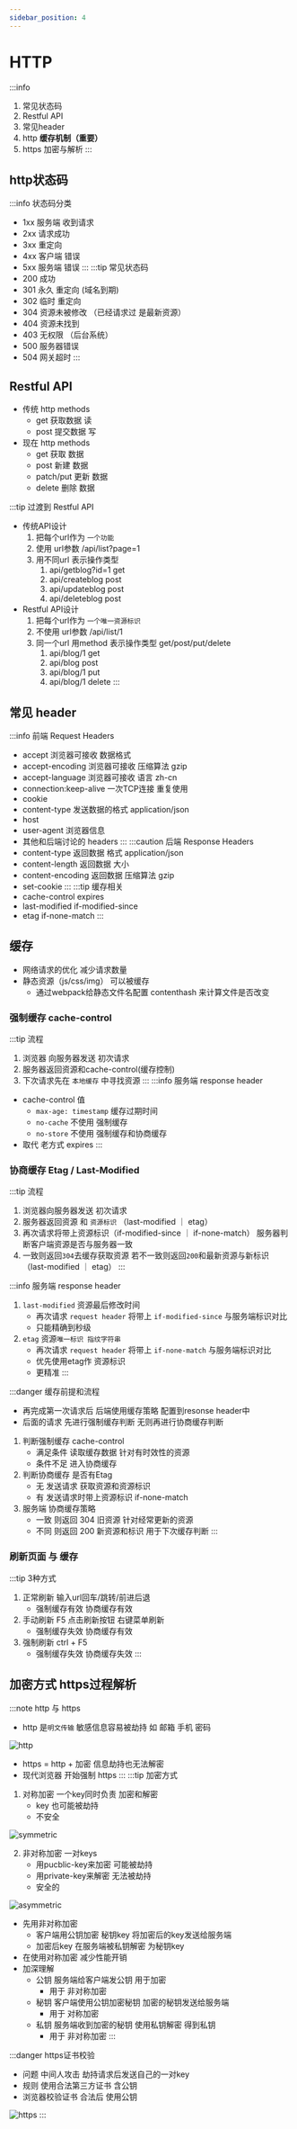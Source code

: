 ```yaml
---
sidebar_position: 4
---
```


# HTTP

:::info
1. 常见状态码
2. Restful API
3. 常见header
4. http **缓存机制（重要）**
5. https 加密与解析
:::

## http状态码
:::info 状态码分类
- 1xx 服务端 收到请求
- 2xx 请求成功
- 3xx 重定向
- 4xx 客户端 错误
- 5xx 服务端 错误
:::
:::tip 常见状态码
- 200 成功
- 301 永久 重定向 (域名到期)
- 302 临时 重定向 
- 304 资源未被修改 （已经请求过 是最新资源）
- 404 资源未找到
- 403 无权限 （后台系统）
- 500 服务器错误
- 504 网关超时
:::

## Restful API
- 传统 http methods
  - get 获取数据 读
  - post 提交数据 写
- 现在 http methods
  - get 获取 数据
  - post 新建 数据
  - patch/put 更新 数据
  - delete 删除 数据

:::tip 过渡到 Restful API
- 传统API设计 
  1. 把每个url作为 `一个功能` 
  2. 使用 url参数 /api/list?page=1
  3. 用不同url 表示操作类型 
     1. api/getblog?id=1 get
     2. api/createblog post
     3. api/updateblog post
     4. api/deleteblog post
- Restful API设计 
  1. 把每个url作为 `一个唯一资源标识` 
  2. 不使用 url参数 /api/list/1
  3. 同一个url 用method 表示操作类型 get/post/put/delete
     1. api/blog/1 get
     2. api/blog post
     3. api/blog/1 put
     4. api/blog/1 delete
:::

## 常见 header
:::info 前端 Request Headers
- accept 浏览器可接收 数据格式
- accept-encoding 浏览器可接收 压缩算法 gzip
- accept-language 浏览器可接收 语言 zh-cn
- connection:keep-alive 一次TCP连接 重复使用
- cookie
- content-type 发送数据的格式 application/json
- host
- user-agent 浏览器信息
- 其他和后端讨论的 headers
:::
:::caution 后端 Response Headers
- content-type 返回数据 格式 application/json
- content-length 返回数据 大小
- content-encoding 返回数据 压缩算法 gzip
- set-cookie
:::
:::tip 缓存相关
- cache-control expires
- last-modified if-modified-since
- etag if-none-match
:::

## 缓存
- 网络请求的优化 减少请求数量
- 静态资源（js/css/img） 可以被缓存
  - 通过webpack给静态文件名配置 contenthash 来计算文件是否改变

### 强制缓存 cache-control 
:::tip 流程
1. 浏览器 向服务器发送 初次请求
2. 服务器返回资源和cache-control(缓存控制)
3. 下次请求先在 `本地缓存` 中寻找资源
:::
:::info 服务端 response header
- cache-control 值
  - `max-age: timestamp` 缓存过期时间 
  - `no-cache` 不使用 强制缓存
  - `no-store` 不使用 强制缓存和协商缓存
- 取代 老方式 expires
:::

### 协商缓存 Etag / Last-Modified 
:::tip 流程
1. 浏览器向服务器发送 初次请求
2. 服务器返回资源 和 `资源标识` （last-modified ｜ etag）
3. 再次请求将带上资源标识（if-modified-since ｜ if-none-match） 服务器判断客户端资源是否与服务器一致
4. 一致则返回`304`去缓存获取资源 若不一致则返回`200`和最新资源与新标识（last-modified ｜ etag）
:::

:::info 服务端 response header
1. `last-modified` 资源最后修改时间 
   - 再次请求 `request header` 将带上 `if-modified-since` 与服务端标识对比
   - 只能精确到秒级
2. `etag` 资源`唯一标识 指纹字符串` 
   - 再次请求 `request header` 将带上 `if-none-match` 与服务端标识对比
   - 优先使用etag作 资源标识
   - 更精准
:::

:::danger 缓存前提和流程
- 再完成第一次请求后 后端使用缓存策略 配置到resonse header中
- 后面的请求 先进行强制缓存判断 无则再进行协商缓存判断
1. 判断强制缓存 cache-control
   - 满足条件 读取缓存数据 针对有时效性的资源
   - 条件不足 进入协商缓存
2. 判断协商缓存 是否有Etag
   - 无 发送请求 获取资源和资源标识
   - 有 发送请求时带上资源标识 if-none-match
3. 服务端 协商缓存策略
   - 一致 则返回 304 旧资源 针对经常更新的资源
   - 不同 则返回 200 新资源和标识 用于下次缓存判断
:::


### 刷新页面 与 缓存
:::tip 3种方式
1. 正常刷新 输入url回车/跳转/前进后退
   - 强制缓存有效 协商缓存有效
2. 手动刷新 F5 点击刷新按钮 右键菜单刷新
   - 强制缓存失效 协商缓存有效
3. 强制刷新 ctrl + F5
   - 强制缓存失效 协商缓存失效
:::

## 加密方式 https过程解析
:::note http 与 https
- http 是`明文传输` 敏感信息容易被劫持 如 邮箱 手机 密码

![http](/img/http/http.png)
- https = http + 加密 信息劫持也无法解密
- 现代浏览器 开始强制 https
:::
:::tip 加密方式 
1. 对称加密 一个key同时负责 加密和解密
   - key 也可能被劫持
   - 不安全

![symmetric](/img/http/encryption-symmetric.png)

2. 非对称加密 一对keys 
   - 用pucblic-key来加密 可能被劫持
   - 用private-key来解密 无法被劫持
   - 安全的

![asymmetric](/img/http/encryption-asymmetric.png)
- 先用非对称加密 
  - 客户端用公钥加密 秘钥key 将加密后的key发送给服务端 
  - 加密后key 在服务端被私钥解密 为秘钥key
- 在使用对称加密 减少性能开销
- 加深理解
  - 公钥 服务端给客户端发公钥 用于加密
    - 用于 非对称加密
  - 秘钥 客户端使用公钥加密秘钥 加密的秘钥发送给服务端 
    - 用于 对称加密
  - 私钥 服务端收到加密的秘钥 使用私钥解密 得到私钥
    - 用于 非对称加密
:::

:::danger https证书校验
- 问题 中间人攻击 劫持请求后发送自己的一对key
- 规则 使用合法第三方证书 含公钥
- 浏览器校验证书 合法后 使用公钥

![https](/img/http/https.png)
:::